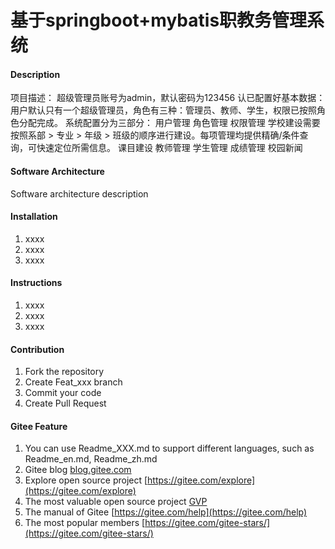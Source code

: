 # 基于springboot+mybatis职教务管理系统

#### Description
项目描述：
超级管理员账号为admin，默认密码为123456
认已配置好基本数据：用户默认只有一个超级管理员，角色有三种：管理员、教师、学生，权限已按照角色分配完成。
系统配置分为三部分： 用户管理  角色管理  权限管理
学校建设需要按照系部 > 专业 > 年级 > 班级的顺序进行建设。每项管理均提供精确/条件查询，可快速定位所需信息。
课目建设
教师管理
学生管理
成绩管理
校园新闻

#### Software Architecture
Software architecture description

#### Installation

1.  xxxx
2.  xxxx
3.  xxxx

#### Instructions

1.  xxxx
2.  xxxx
3.  xxxx

#### Contribution

1.  Fork the repository
2.  Create Feat_xxx branch
3.  Commit your code
4.  Create Pull Request


#### Gitee Feature

1.  You can use Readme\_XXX.md to support different languages, such as Readme\_en.md, Readme\_zh.md
2.  Gitee blog [blog.gitee.com](https://blog.gitee.com)
3.  Explore open source project [https://gitee.com/explore](https://gitee.com/explore)
4.  The most valuable open source project [GVP](https://gitee.com/gvp)
5.  The manual of Gitee [https://gitee.com/help](https://gitee.com/help)
6.  The most popular members  [https://gitee.com/gitee-stars/](https://gitee.com/gitee-stars/)

